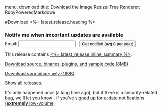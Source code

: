menu: download
title: Download the Image Resizer Free
Renderer: RubyPoweredMarkdown


#Download <%= latest_release.heading %>

<form method="post" action="https://app.icontact.com/icp/signup.php" name="icpsignup" id="icpsignup2612" accept-charset="UTF-8" onsubmit="return verifyRequired2612();" >
<input type="hidden" name="redirect" value="http://imageresizing.net/newsletter/thankyou" />
<input type="hidden" name="errorredirect" value="http://www.icontact.com/www/signup/error.html" />
<h3 style="margin-bottom:0"> Notify me when important updates are available</h3>
<p style="margin-top:10px">Email: <input type="text" name="fields_email"/> &nbsp; <input type="submit" name="Submit" value="Get notified (avg 8 per year)"/></p>
<input type="hidden" name="listid" value="29803"/><input type="hidden" name="specialid:29803" value="LH6H"/><input type="hidden" name="clientid" value="905228"/><input type="hidden" name="formid" value="2612"/><input type="hidden" name="reallistid" value="1"/><input type="hidden" name="doubleopt" value="0"/> 
</form>


This release contains [<%= latest_release.inline_summary %>](<%= latest_release.abspath %>). 

<p>
<a href="<%= latest_release.metadata('FullFile') %>" class="awesome green">Download source, binaries, plugins, and sample code (8MB)</a>

<a href="<%= latest_release.metadata('MinFile') %>" class="awesome black">Download core binary only (160K)</a>

</p>

[Show all releases](/releases).

It's only happened once (a long time ago), but if there is a security-related bug, we'll let you know - if [you've signed up for update notifications  (**extremely** low-volume)](/newsletter/signup)

<!-- Google Code for View download page Conversion Page -->
<script type="text/javascript">
/* <![CDATA[ */
var google_conversion_id = 1054642781;
var google_conversion_language = "en";
var google_conversion_format = "3";
var google_conversion_color = "ffffff";
var google_conversion_label = "HCaSCK3o3wEQ3aTy9gM";
var google_conversion_value = 0;
/* ]]> */
</script>
<script type="text/javascript" src="http://www.googleadservices.com/pagead/conversion.js">
</script>
<noscript>
<div style="display:inline;">
<img height="1" width="1" style="border-style:none;" alt="" src="http://www.googleadservices.com/pagead/conversion/1054642781/?label=HCaSCK3o3wEQ3aTy9gM&amp;guid=ON&amp;script=0"/>
</div>
</noscript>